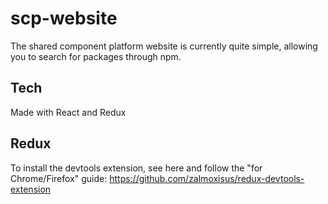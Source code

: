 # scp-website
The shared component platform website is currently quite simple, allowing you to search for packages through npm.

## Tech
Made with React and Redux

## Redux
To install the devtools extension, see here and follow the "for Chrome/Firefox" guide: https://github.com/zalmoxisus/redux-devtools-extension
